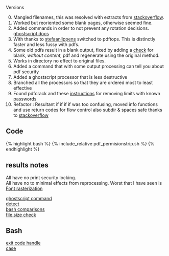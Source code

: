 Versions

0. Mangled filenames, this was resolved with extracts from [stackoverflow](http://stackoverflow.com/questions/965053/extract-filename-and-extension-in-bash).
0. Worked but reoriented some blank pages, otherwise seemed fine.
0. Added commands in order to not prevent any rotation decisions. [ghostscript docs](http://ghostscript.com/doc/8.54/Ps2pdf.htm#Options)
0. With thanks to [stefaanlippens](http://stefaanlippens.net/pdf2ps_vs_pdftops) switched to pdftops. This is distinctly faster and less fussy with pdfs.
0. Some old pdfs result in a blank output, fixed by adding a [check](http://stackoverflow.com/a/5920355/3459491) for blank, _without content_, pdf and regenerate using the original method.
0. Works in directory no effect to original files.
0. Added a command that with some output processing can tell you about pdf security
0. Added a ghostscript processor that is less destructive
0. Branched all the processors so that they are ordered most to least effective
0. Found pdfcrack and these [instructions](http://www.cyberciti.biz/faq/removing-password-from-pdf-on-linux/) for removing limits with known passwords
0. Refactor : Resultant if if if if was too confusing, moved info functions and use return codes for flow control also subdir & spaces safe thanks to [stackoverflow](http://stackoverflow.com/a/1403489/3459491)
 

## Code ##
{% highlight bash %}
{% include_relative pdf_permisionstrip.sh %}
{% endhighlight %}


## results notes ##
All have no print security locking.  
All have no to minimal effects from reprocessing. Worst that I have seen is [Font rasterization](http://en.wikipedia.org/wiki/Font_rasterization)  


[ghostscript command](http://www.cyberciti.biz/faq/removing-password-from-pdf-on-linux/)  
[detect](http://stackoverflow.com/questions/14233756/remove-printing-protection-from-pasword-protected-pdf-files)  
[bash comparisons](http://tldp.org/LDP/abs/html/refcards.html)  
[file size check](http://stackoverflow.com/questions/5920333/how-to-check-size-of-a-file)  



## Bash ##
[exit code handle](http://stackoverflow.com/questions/5195607/checking-bash-exit-status-of-several-commands-efficiently)  
[case](http://www.thegeekstuff.com/2010/07/bash-case-statement/)  
